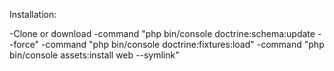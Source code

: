 Installation:

-Clone or download
-command "php bin/console doctrine:schema:update --force"
-command "php bin/console doctrine:fixtures:load"
-command "php bin/console assets:install web --symlink"

